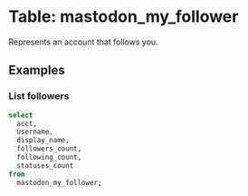 # Table: mastodon_my_follower

Represents an account that follows you.

## Examples

### List followers

```sql
select
  acct,
  username,
  display_name,
  followers_count,
  following_count,
  statuses_count
from
  mastodon_my_follower;
```

